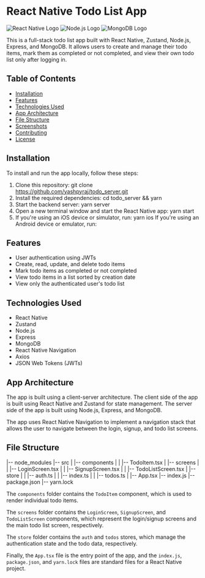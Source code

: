 # React Native Todo List App

![React Native Logo](https://img.icons8.com/office/80/000000/react.png)
![Node.js Logo](https://img.icons8.com/color/80/000000/nodejs.png)
![MongoDB Logo](https://img.icons8.com/color/80/000000/mongodb.png)

This is a full-stack todo list app built with React Native, Zustand, Node.js, Express, and MongoDB. It allows users to create and manage their todo items, mark them as completed or not completed, and view their own todo list only after logging in.

## Table of Contents

- [Installation](#installation)
- [Features](#features)
- [Technologies Used](#technologies-used)
- [App Architecture](#app-architecture)
- [File Structure](#file-structure)
- [Screenshots](#screenshots)
- [Contributing](#contributing)
- [License](#license)

## Installation

To install and run the app locally, follow these steps:

1. Clone this repository:
git clone https://github.com/yashpyraj/todo_server.git
2. Install the required dependencies:
cd todo_server && yarn
3. Start the backend server:
yarn server
4. Open a new terminal window and start the React Native app:
yarn start
5. If you're using an iOS device or simulator, run:
yarn ios
If you're using an Android device or emulator, run:

## Features

- User authentication using JWTs
- Create, read, update, and delete todo items
- Mark todo items as completed or not completed
- View todo items in a list sorted by creation date
- View only the authenticated user's todo list

## Technologies Used

- React Native
- Zustand
- Node.js
- Express
- MongoDB
- React Native Navigation
- Axios
- JSON Web Tokens (JWTs)

## App Architecture

The app is built using a client-server architecture. The client side of the app is built using React Native and Zustand for state management. The server side of the app is built using Node.js, Express, and MongoDB.

The app uses React Native Navigation to implement a navigation stack that allows the user to navigate between the login, signup, and todo list screens.

## File Structure

|-- node_modules
|-- src
| |-- components
| | |-- TodoItem.tsx
| |-- screens
| | |-- LoginScreen.tsx
| | |-- SignupScreen.tsx
| | |-- TodoListScreen.tsx
| |-- store
| | |-- auth.ts
| | |-- index.ts
| | |-- todos.ts
| |-- App.tsx
|-- index.js
|-- package.json
|-- yarn.lock



The `components` folder contains the `TodoItem` component, which is used to render individual todo items.

The `screens` folder contains the `LoginScreen`, `SignupScreen`, and `TodoListScreen` components, which represent the login/signup screens and the main todo list screen, respectively.

The `store` folder contains the `auth` and `todos` stores, which manage the authentication state and the todo data, respectively.

Finally, the `App.tsx` file is the entry point of the app, and the `index.js`, `package.json`, and `yarn.lock` files are standard files for a React Native project.

